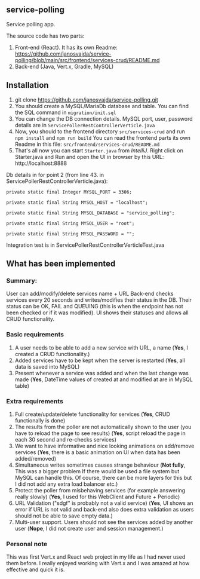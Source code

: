 ## service-polling 

Service polling app.

The source code has two parts: 

1. Front-end (React). It has its own Readme: https://github.com/janosvajda/service-polling/blob/main/src/frontend/services-crud/README.md
1. Back-end (Java, Vert.x, Gradle, MySQL)

## Installation

1. git clone https://github.com/janosvajda/service-polling.git
1. You should create a MySQL/MariaDb database and table. You can find the SQL command in `migration/init.sql`
1. You can change the DB connection details. MySQL port, user, password details are in `ServicePollerRestControllerVerticle.java`
1. Now, you should to the frontend directory `src/services-crud` and run `npm install` and `npm run build` You can read the frontend parts its own Readme in this file: `src/frontend/services-crud/README.md`
1. That's all now you can start `Starter.java` from _IntelliJ_. Right click on Starter.java and Run and open the UI in browser by this URL: http://localhost:8888

Db details in for point 2 (from line 43. in ServicePollerRestControllerVerticle.java):

    private static final Integer MYSQL_PORT = 3306;

    private static final String MYSQL_HOST = "localhost";

    private static final String MYSQL_DATABASE = "service_polling";

    private static final String MYSQL_USER = "root";

    private static final String MYSQL_PASSWORD = "";


Integration test is in ServicePollerRestControllerVerticleTest.java

## What has been implemented

### Summary:

User can add/modify/delete services name + URL
Back-end checks services every 20 seconds and writes/modifies their status in the DB. Their status can be OK, FAIL and QUEUING (this is when the endpoint has not been checked or if it was modified).
UI shows their statuses and allows all CRUD functionality.

### Basic requirements

1. A user needs to be able to add a new service with URL, a name (**Yes**, I created a CRUD functionality.)
1. Added services have to be kept when the server is restarted (**Yes**, all data is saved into MySQL)
1. Present whenever a service was added and when the last change was
   made (**Yes**, DateTime values of created at and modified at are in MySQL table)

### Extra requirements

1. Full create/update/delete functionality for services (**Yes**, CRUD functionally is done)
1. The results from the poller are not automatically shown to the user
   (you have to reload the page to see results) (**Yes**, script reload the page in each 30 second and re-checks services)
1. We want to have informative and nice looking animations on
   add/remove services (**Yes**, there is a basic animation on UI when data has been added/removed)
1. Simultaneous writes sometimes causes strange behaviour (**Not fully**, This was a bigger problem If there would be used a file system but MySQL can handle this. Of course, there can be more layers for this but I did not add any extra load balancer etc.)
1. Protect the poller from misbehaving services (for example answering
   really slowly) (**Yes**, I used for this WebClient and Future + Periodic)
1. URL Validation ("sdgf" is probably not a valid service) (**Yes**, UI shows an error if URL is not valid and back-end also does extra validation as users should not be able to save empty data.)
1. Multi-user support. Users should not see the services added by
   another user (**Nope**, I did not create user and session management.)

### Personal note
This was first Vert.x and React web project in my life as I had never used them before. I really enjoyed working with Vert.x and I was amazed at how effective and quick it is.
